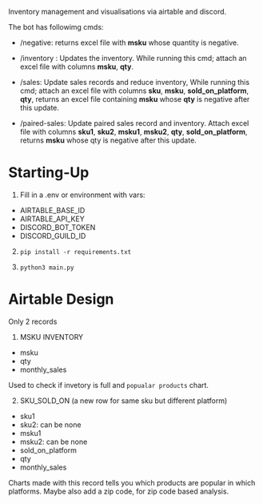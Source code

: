Inventory management and visualisations via airtable and discord. 

The bot has followimg cmds:

- /negative: returns excel file with **msku** whose quantity is negative. 

- /inventory : Updates the inventory. While running this cmd; attach an excel file with columns **msku**, **qty**.

- /sales: Update sales records and reduce inventory, While running this cmd;  attach an excel file with  columns **sku**, **msku**, **sold_on_platform**, **qty**, returns an excel file containing **msku** whose **qty** is negative after this update.

- /paired-sales: Update paired sales record and inventory. Attach excel file with columns **sku1**, **sku2**, **msku1**, **msku2**, **qty**, **sold_on_platform**, returns **msku** whose qty is negative after this update.

# Starting-Up

1. Fill in a .env or environment with vars:
  - AIRTABLE_BASE_ID
  - AIRTABLE_API_KEY
  - DISCORD_BOT_TOKEN
  - DISCORD_GUILD_ID

2. `pip install -r requirements.txt`

3. `python3 main.py`

# Airtable Design

Only 2 records

1.  MSKU INVENTORY
  - msku
  - qty 
  - monthly_sales

Used to check if invetory is full and `popualar products` chart.

2. SKU_SOLD_ON (a new row for same sku but different platform)
  - sku1
  - sku2: can be none
  - msku1
  - msku2: can be none
  - sold_on_platform
  - qty
  - monthly_sales

Charts made with this record tells you which products are popular in which platforms. Maybe also add a zip code, for zip code based analysis.
